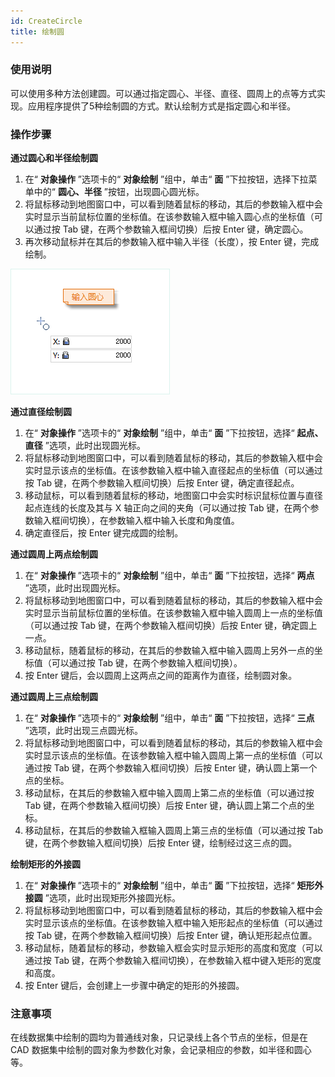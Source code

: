 ```yaml
---
id: CreateCircle
title: 绘制圆
---
```

### 使用说明

可以使用多种方法创建圆。可以通过指定圆心、半径、直径、圆周上的点等方式实现。应用程序提供了5种绘制圆的方式。默认绘制方式是指定圆心和半径。

### 操作步骤

**通过圆心和半径绘制圆**

1. 在“ **对象操作** ”选项卡的“ **对象绘制** ”组中，单击“ **面** ”下拉按钮，选择下拉菜单中的“ **圆心、半径** ”按钮，出现圆心圆光标。
2. 将鼠标移动到地图窗口中，可以看到随着鼠标的移动，其后的参数输入框中会实时显示当前鼠标位置的坐标值。在该参数输入框中输入圆心点的坐标值（可以通过按 Tab 键，在两个参数输入框间切换）后按 Enter 键，确定圆心。
3. 再次移动鼠标并在其后的参数输入框中输入半径（长度），按 Enter 键，完成绘制。  

![](img/Circle1.png)

**通过直径绘制圆**

1. 在“ **对象操作** ”选项卡的“ **对象绘制** ”组中，单击“ **面** ”下拉按钮，选择“ **起点、直径** ”选项，此时出现圆光标。
2. 将鼠标移动到地图窗口中，可以看到随着鼠标的移动，其后的参数输入框中会实时显示该点的坐标值。在该参数输入框中输入直径起点的坐标值（可以通过按 Tab 键，在两个参数输入框间切换）后按 Enter 键，确定直径起点。
3. 移动鼠标，可以看到随着鼠标的移动，地图窗口中会实时标识鼠标位置与直径起点连线的长度及其与 X 轴正向之间的夹角（可以通过按 Tab 键，在两个参数输入框间切换），在参数输入框中输入长度和角度值。
4. 确定直径后，按 Enter 键完成圆的绘制。

**通过圆周上两点绘制圆**

1. 在“ **对象操作** ”选项卡的“ **对象绘制** ”组中，单击“ **面** ”下拉按钮，选择“ **两点** ”选项，此时出现圆光标。
2. 将鼠标移动到地图窗口中，可以看到随着鼠标的移动，其后的参数输入框中会实时显示当前鼠标位置的坐标值。在该参数输入框中输入圆周上一点的坐标值（可以通过按 Tab 键，在两个参数输入框间切换）后按 Enter 键，确定圆上一点。
3. 移动鼠标，随着鼠标的移动，在其后的参数输入框中输入圆周上另外一点的坐标值（可以通过按 Tab 键，在两个参数输入框间切换）。
4. 按 Enter 键后，会以圆周上这两点之间的距离作为直径，绘制圆对象。

**通过圆周上三点绘制圆**

1. 在“ **对象操作** ”选项卡的“ **对象绘制** ”组中，单击“ **面** ”下拉按钮，选择“ **三点** ”选项，此时出现三点圆光标。
2. 将鼠标移动到地图窗口中，可以看到随着鼠标的移动，其后的参数输入框中会实时显示该点的坐标值。在该参数输入框中输入圆周上第一点的坐标值（可以通过按 Tab 键，在两个参数输入框间切换）后按 Enter 键，确认圆上第一个点的坐标。
3. 移动鼠标，在其后的参数输入框中输入圆周上第二点的坐标值（可以通过按 Tab 键，在两个参数输入框间切换）后按 Enter 键，确认圆上第二个点的坐标。
4. 移动鼠标，在其后的参数输入框输入圆周上第三点的坐标值（可以通过按 Tab 键，在两个参数输入框间切换）后按 Enter 键，绘制经过这三点的圆。

**绘制矩形的外接圆**

1. 在“ **对象操作** ”选项卡的“ **对象绘制** ”组中，单击“ **面** ”下拉按钮，选择“ **矩形外接圆** ”选项，此时出现矩形外接圆光标。
2. 将鼠标移动到地图窗口中，可以看到随着鼠标的移动，其后的参数输入框中会实时显示该点的坐标值。在该参数输入框中输入矩形起点的坐标值（可以通过按 Tab 键，在两个参数输入框间切换）后按 Enter 键，确认矩形起点位置。
3. 移动鼠标，随着鼠标的移动，参数输入框会实时显示矩形的高度和宽度（可以通过按 Tab 键，在两个参数输入框间切换），在参数输入框中键入矩形的宽度和高度。
4. 按 Enter 键后，会创建上一步骤中确定的矩形的外接圆。

### 注意事项

在线数据集中绘制的圆均为普通线对象，只记录线上各个节点的坐标，但是在 CAD 数据集中绘制的圆对象为参数化对象，会记录相应的参数，如半径和圆心等。

